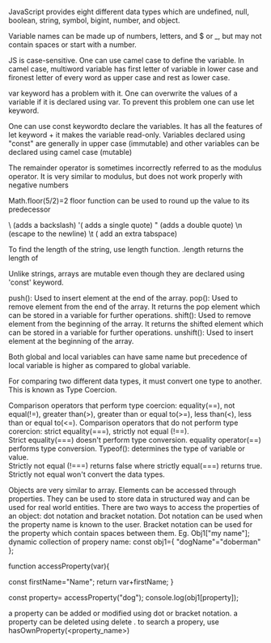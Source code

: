 JavaScript provides eight different data types which are undefined, null, boolean, string, symbol, bigint, number, and object.

Variable names can be made up of numbers, letters, and $ or _, but may not contain spaces or start with a number.

JS is case-sensitive. One can use camel case to define the variable. In camel case, multiword variable has first letter of variable in lower case and fironest letter of every word as upper case and rest as lower case.

var keyword has a problem with it. One can overwrite the values of a variable if it is declared using var. To prevent this problem one can use let keyword.

One can use const keywordto declare the variables. It has all the features of let keyword + it makes the variable read-only. Variables declared using "const" are generally in upper case (immutable) and other variables can be declared using camel case (mutable)

The remainder operator is sometimes incorrectly referred to as the modulus operator. It is very similar to modulus, but does not work properly with negative numbers

Math.floor(5/2)=2 floor function can be used to round up the value to its predecessor

\\ (adds a backslash) \'( adds a single quote) \" (adds a double quote) \n (escape to the newline) \t ( add an extra tabspace)

To find the length of the string, use length function. <string>.length returns the length of <string>

Unlike strings, arrays are mutable even though they are declared using 'const' keyword.

push(): Used to insert element at the end of the array.
pop(): Used to remove element from the end of the array. It returns the pop element which can be stored in a variable for further operations.
shift(): Used to remove element from the beginning of the array. It returns the shifted element which can be stored in a variable for further operations.
unshift(): Used to insert element at the beginning of the array.

Both global and local variables can have same name but precedence of local variable is higher as compared to global variable.

For comparing two different data types, it must convert one type to another. This is known as Type Coercion.
  
Comparison operators that perform type coercion: equality(==), not equal(!=), greater than(>), greater than or equal to(>=), less than(<), less than or equal to(<=).
Comparison operators that do not perform type corercion: strict equality(===), strictly not equal (!==).  
Strict equality(===) doesn't perform type conversion. equality operator(==) performs type conversion.
Typeof(): determines the type of variable or value.  
Strictly not equal (!===) returns false where strictly equal(===) returns true. Strictly not equal won't convert the data types.
  
Objects are very similar to array. Elements can be accessed through properties. They can be used to store data in structured way and can be used for real world entities.
There are two ways to access the properties of an object: dot notation and bracket notation.
Dot notation can be used when the property name is known to the user.
Bracket notation can be used for the property which contain spaces between them. Eg. Obj1["my name"];
dynamic collection of propery name:
  const obj1={
    "dogName"="doberman"
  };
  
  function accessProperty(var){
    
  const firstName="Name";
  return var+firstName;
  }
  
  const property= accessProperty("dog");
  console.log(obj1[property]);

a property can be added or modified using dot or bracket notation.
a property can be deleted using delete <property>.
to search a propery, use hasOwnProperty(<property_name>)
  
  
  
  
  
  
